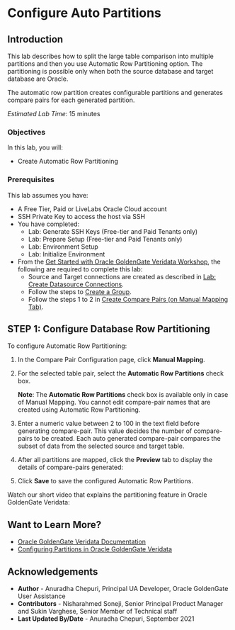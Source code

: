# Configure Auto Partitions

## Introduction
This lab describes how to split the large table comparison into multiple partitions and then you  use Automatic Row Partitioning option. The partitioning is possible only when both the source database and target database are Oracle.

The automatic row partition creates configurable partitions and generates compare pairs for each generated partition.


*Estimated Lab Time*: 15 minutes

### Objectives
In this lab, you will:
* Create Automatic Row Partitioning


### Prerequisites
This lab assumes you have:

* A Free Tier, Paid or LiveLabs Oracle Cloud account
* SSH Private Key to access the host via SSH
* You have completed:
    * Lab: Generate SSH Keys (Free-tier and Paid Tenants only)
    * Lab: Prepare Setup (Free-tier and Paid Tenants only)
    * Lab: Environment Setup
    * Lab: Initialize Environment
* From the [Get Started with Oracle GoldenGate Veridata Workshop](https://apexapps.oracle.com/pls/apex/dbpm/r/livelabs/workshop-attendee-2?p210_workshop_id=833&p210_type=1&session=13638147975386), the following are required to complete this lab:
    * Source and Target connections are created as described in [Lab: Create Datasource Connections](https://apexapps.oracle.com/pls/apex/dbpm/r/livelabs/workshop-attendee-2?p210_workshop_id=833&p210_type=1&session=13638147975386).
    * Follow the steps to [Create a Group](https://apexapps.oracle.com/pls/apex/dbpm/r/livelabs/workshop-attendee-2?p210_workshop_id=833&p210_type=1&session=13638147975386).
    * Follow the steps 1 to 2 in [Create Compare Pairs (on Manual Mapping Tab)](https://apexapps.oracle.com/pls/apex/dbpm/r/livelabs/workshop-attendee-2?p210_workshop_id=833&p210_type=1&session=1455719632468).

## **STEP 1:** Configure Database Row Partitioning
To configure Automatic Row Partitioning:
1. In the Compare Pair Configuration page, click **Manual Mapping**.
2. For the selected table pair, select the **Automatic Row Partitions** check box.

    **Note**: The **Automatic Row Partitions** check box is available only in case of Manual Mapping. You cannot edit compare-pair names that are created using Automatic Row Partitioning.

3. Enter a numeric value between 2 to 100 in the text field before generating compare-pair. This value decides the number of compare-pairs to be created. Each auto generated compare-pair compares the subset of data from the selected source and target table.

4. After all partitions are mapped, click the **Preview** tab to display the details of compare-pairs generated:

5. Click **Save** to save the configured Automatic Row Partitions.

Watch our short video that explains the partitioning feature in Oracle GoldenGate Veridata:

[](youtube:N28CsAr5kjw)


## Want to Learn More?

* [Oracle GoldenGate Veridata Documentation](https://docs.oracle.com/en/middleware/goldengate/veridata/12.2.1.4/index.html)
* [Configuring Partitions in Oracle GoldenGate Veridata ](https://docs.oracle.com/en/middleware/goldengate/veridata/12.2.1.4/gvdug/configure-workflow-objects.html#GUID-03B3876F-7A79-43BA-9E14-8B216BD8F3BB)


## Acknowledgements
* **Author** - Anuradha Chepuri, Principal UA Developer, Oracle GoldenGate User Assistance
* **Contributors** -  Nisharahmed Soneji, Senior Principal Product Manager and Sukin Varghese, Senior Member of Technical staff
* **Last Updated By/Date** - Anuradha Chepuri, September 2021
